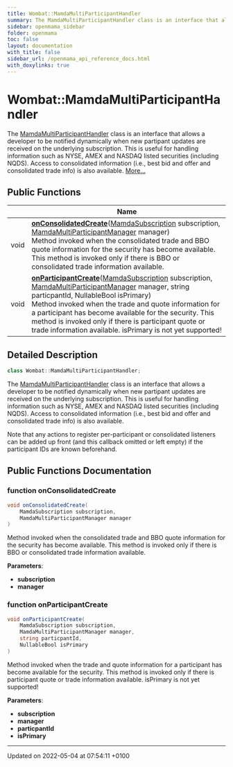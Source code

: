 ```yaml
---
title: Wombat::MamdaMultiParticipantHandler
summary: The MamdaMultiParticipantHandler class is an interface that allows a developer to be notified dynamically when new partipant updates are received on the underlying subscription. This is useful for handling information such as NYSE, AMEX and NASDAQ listed securities (including NQDS). Access to consolidated information (i.e., best bid and offer and consolidated trade info) is also available. 
sidebar: openmama_sidebar
folder: openmama
toc: false
layout: documentation
with_title: false
sidebar_url: /openmama_api_reference_docs.html
with_doxylinks: true
---
```


# Wombat::MamdaMultiParticipantHandler



The [MamdaMultiParticipantHandler]() class is an interface that allows a developer to be notified dynamically when new partipant updates are received on the underlying subscription. This is useful for handling information such as NYSE, AMEX and NASDAQ listed securities (including NQDS). Access to consolidated information (i.e., best bid and offer and consolidated trade info) is also available.  [More...](#detailed-description)

## Public Functions

|                | Name           |
| -------------- | -------------- |
| void | **[onConsolidatedCreate](interfaceWombat_1_1MamdaMultiParticipantHandler.html#function-onconsolidatedcreate)**([MamdaSubscription](classWombat_1_1MamdaSubscription.html) subscription, [MamdaMultiParticipantManager](classWombat_1_1MamdaMultiParticipantManager.html) manager)<br>Method invoked when the consolidated trade and BBO quote information for the security has become available. This method is invoked only if there is BBO or consolidated trade information available.  |
| void | **[onParticipantCreate](interfaceWombat_1_1MamdaMultiParticipantHandler.html#function-onparticipantcreate)**([MamdaSubscription](classWombat_1_1MamdaSubscription.html) subscription, [MamdaMultiParticipantManager](classWombat_1_1MamdaMultiParticipantManager.html) manager, string particpantId, NullableBool isPrimary)<br>Method invoked when the trade and quote information for a participant has become available for the security. This method is invoked only if there is participant quote or trade information available. isPrimary is not yet supported!  |

## Detailed Description

```csharp
class Wombat::MamdaMultiParticipantHandler;
```

The [MamdaMultiParticipantHandler]() class is an interface that allows a developer to be notified dynamically when new partipant updates are received on the underlying subscription. This is useful for handling information such as NYSE, AMEX and NASDAQ listed securities (including NQDS). Access to consolidated information (i.e., best bid and offer and consolidated trade info) is also available. 

Note that any actions to register per-participant or consolidated listeners can be added up front (and this callback omitted or left empty) if the participant IDs are known beforehand. 

## Public Functions Documentation

### function onConsolidatedCreate

```csharp
void onConsolidatedCreate(
    MamdaSubscription subscription,
    MamdaMultiParticipantManager manager
)
```

Method invoked when the consolidated trade and BBO quote information for the security has become available. This method is invoked only if there is BBO or consolidated trade information available. 

**Parameters**: 

  * **subscription** 
  * **manager** 


### function onParticipantCreate

```csharp
void onParticipantCreate(
    MamdaSubscription subscription,
    MamdaMultiParticipantManager manager,
    string particpantId,
    NullableBool isPrimary
)
```

Method invoked when the trade and quote information for a participant has become available for the security. This method is invoked only if there is participant quote or trade information available. isPrimary is not yet supported! 

**Parameters**: 

  * **subscription** 
  * **manager** 
  * **particpantId** 
  * **isPrimary** 


-------------------------------

Updated on 2022-05-04 at 07:54:11 +0100